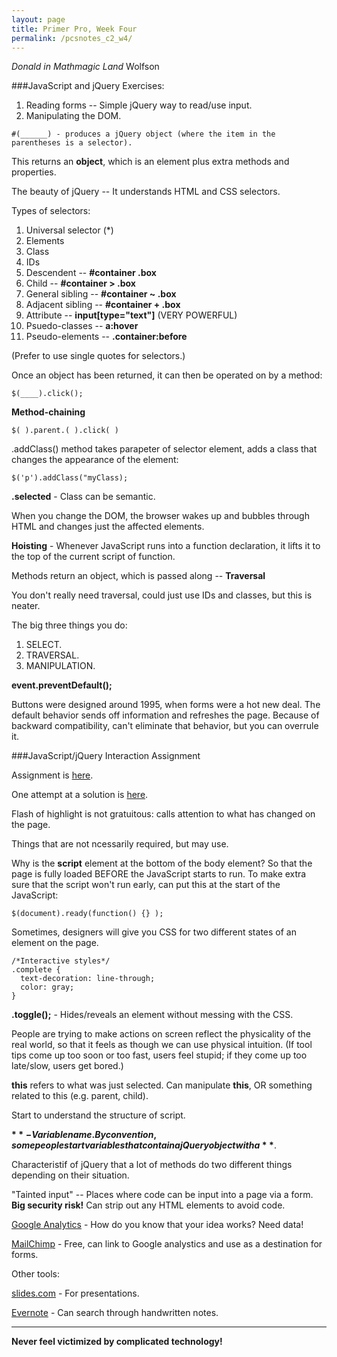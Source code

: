 ```yaml
---
layout: page
title: Primer Pro, Week Four
permalink: /pcsnotes_c2_w4/
---
```


<cite>Donald in Mathmagic Land</cite>
Wolfson

###JavaScript and jQuery Exercises:

1. Reading forms -- Simple jQuery way to read/use input.
2. Manipulating the DOM.

```
#(______) - produces a jQuery object (where the item in the parentheses is a selector).
```

  This returns an **object**, which is an element plus extra methods and properties.
  
  The beauty of jQuery -- It understands HTML and CSS selectors.
  
  Types of selectors:
  
  1. Universal selector (*)
  2. Elements
  3. Class
  4. IDs
  5. Descendent -- **#container .box**
  6. Child -- **#container > .box**
  7. General sibling -- **#container ~ .box**
  8. Adjacent sibling -- **#container + .box**
  9. Attribute -- **input[type="text"]** (VERY POWERFUL)
  10. Psuedo-classes -- **a:hover**
  11. Pseudo-elements -- **.container:before**
  
  (Prefer to use single quotes for selectors.)
  
  Once an object has been returned, it can then be operated on by a method:
  
  ```
  $(____).click();
  ```
  
  **Method-chaining**
  
  ```
  $( ).parent.( ).click( )
  ```
  
  .addClass() method takes parapeter of selector element, adds a class that changes the appearance of the element:
  
  ```
  $('p').addClass("myClass);
  ```
  
**.selected** - Class can be semantic.

When you change the DOM, the browser wakes up and bubbles through HTML and changes just the affected elements.

**Hoisting** - Whenever JavaScript runs into a function declaration, it lifts it to the top of the current script of function.
  
Methods return an object, which is passed along -- **Traversal**

You don't really need traversal, could just use IDs and classes, but this is neater.

The big three things you do:

1. SELECT.
2. TRAVERSAL.
3. MANIPULATION.

**event.preventDefault();**

Buttons were designed around 1995, when forms were a hot new deal. The default behavior sends off information and refreshes the page. Because of backward compatibility, can't eliminate that behavior, but you can overrule it.

###JavaScript/jQuery Interaction Assignment

Assignment is [here](https://github.com/StephanieArgy/primer/blob/master/_posts/topics/2014-10-18-Interaction-JavaScript-jQuery.markdown).

One attempt at a solution is [here](http://codepen.io/StephanieArgy/pen/rVXmvR).

Flash of highlight is not gratuitous: calls attention to what has changed on the page. 

Things that are not ncessarily required, but may use.

Why is the **script** element at the bottom of the body element? So that the page is fully loaded BEFORE the JavaScript starts to run. To make extra sure that the script won't run early, can put this at the start of the JavaScript:

```
$(document).ready(function() {} );
```

Sometimes, designers will give you CSS for two different states of an element on the page. 

```
/*Interactive styles*/
.complete {
  text-decoration: line-through;
  color: gray;
}
```


**.toggle();** - Hides/reveals an element without messing with the CSS.


People are trying to make actions on screen reflect the physicality of the real world, so that it feels as though we can use physical intuition. (If tool tips come up too soon or too fast, users feel stupid; if they come up too late/slow, users get bored.)

**this** refers to what was just selected. Can manipulate **this**, OR something related to this (e.g. parent, child).

Start to understand the structure of script.

**$** - Variable name. By convention, some people start variables that contain a jQuery object with a **$**.

Characteristif of jQuery that a lot of methods do two different things depending on their situation.

"Tainted input" -- Places where code can be input into a page via a form.  **Big security risk!**  Can strip out any HTML elements to avoid code.

[Google Analytics](https://www.google.com/analytics/) - How do you know that your idea works?  Need data!

[MailChimp](http://mailchimp.com/) - Free, can link to Google analystics and use as a destination for forms.

Other tools:

[slides.com](http://slides.com/) - For presentations.

[Evernote](https://evernote.com/) - Can search through handwritten notes.

***

**Never feel victimized by complicated technology!**